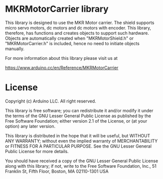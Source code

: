 # MKRMotorCarrier library

This library is designed to use the MKR Motor carrier. The shield supports micro servo motors, dc motors and dc motors with encoder. This library, therefore, has functions and creates objects to support such hardware. Objects are automatically created when "MKRMotorShield.h" or "MKRMotorCarrier.h" is included, hence no need to initiate objects manually.

For more information about this library please visit us at

<https://www.arduino.cc/en/Reference/MKRMotorCarrier>
# License
Copyright (c) Arduino LLC. All right reserved.

This library is free software; you can redistribute it and/or modify it under the terms of the GNU Lesser General Public License as published by the Free Software Foundation; either version 2.1 of the License, or (at your option) any later version.

This library is distributed in the hope that it will be useful, but WITHOUT ANY WARRANTY; without even the implied warranty of MERCHANTABILITY or FITNESS FOR A PARTICULAR PURPOSE. See the GNU Lesser General Public License for more details.

You should have received a copy of the GNU Lesser General Public License along with this library; if not, write to the Free Software Foundation, Inc., 51 Franklin St, Fifth Floor, Boston, MA 02110-1301 USA
